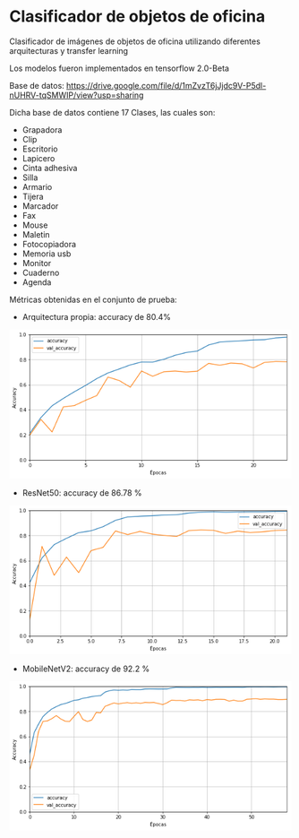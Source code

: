 # Clasificador de objetos de oficina 

Clasificador de imágenes de objetos de oficina utilizando diferentes arquitecturas y transfer learning 

Los modelos fueron implementados en tensorflow 2.0-Beta

Base de datos: 
https://drive.google.com/file/d/1mZvzT6jJjdc9V-P5dl-nUHRV-tqSMWIP/view?usp=sharing

Dicha base de datos contiene 17 Clases, las cuales son:

* Grapadora
* Clip
* Escritorio
* Lapicero
* Cinta adhesiva 
* Silla
* Armario
* Tijera
* Marcador
* Fax
* Mouse
* Maletin 
* Fotocopiadora
* Memoria usb
* Monitor
* Cuaderno
* Agenda

Métricas obtenidas en el conjunto de prueba:

* Arquitectura propia: accuracy de 80.4%

![alt text](/images/accuracy_basic_model.png)


* ResNet50: accuracy de 86.78 %

![alt text](/images/acurracy_resnet50.png)

* MobileNetV2: accuracy de 92.2 %

![alt text](/images/accuracy_mobileNetV2.png)


